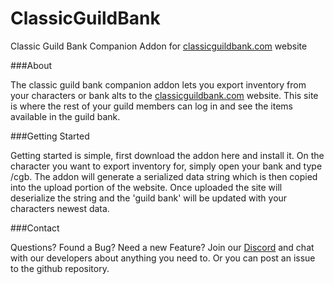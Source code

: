 # ClassicGuildBank
Classic Guild Bank Companion Addon for [classicguildbank.com](https://classicguildbank.com) website

###About
 
The classic guild bank companion addon lets you export inventory from your characters or bank alts to the [classicguildbank.com](https://classicguildbank.com) website.  This site is where the rest of your guild members can log in and see the items available in the guild bank.

###Getting Started
 
Getting started is simple, first download the addon here and install it. On the character you want to export inventory for, simply open your bank and type /cgb. The addon will generate a serialized data string which is then copied into the upload portion of the website.
Once uploaded the site will deserialize the string and the 'guild bank' will be updated with your characters newest data.  

 

###Contact
 
Questions?  Found a Bug? Need a new Feature?  Join our [Discord](https://discord.gg/scykUw5) and chat with our developers about anything you need to.  Or you can post an issue to the github repository.
